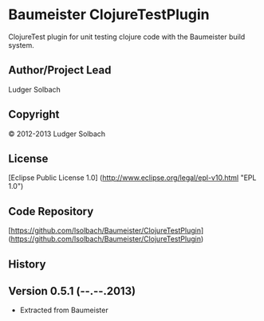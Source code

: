 Baumeister ClojureTestPlugin
============================

ClojureTest plugin for unit testing clojure code with the Baumeister build system.

Author/Project Lead
-------------------
Ludger Solbach

Copyright
---------
© 2012-2013 Ludger Solbach

License
-------
[Eclipse Public License 1.0] (http://www.eclipse.org/legal/epl-v10.html "EPL 1.0")

Code Repository
---------------
[https://github.com/lsolbach/Baumeister/ClojureTestPlugin] (https://github.com/lsolbach/Baumeister/ClojureTestPlugin)

History
-------

Version 0.5.1 (--.--.2013)
--------------------------
* Extracted from Baumeister

